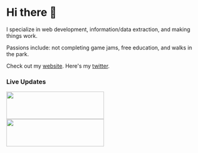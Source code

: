 # Hi there 👋

I specialize in web development, information/data extraction, and making things work.

Passions include: not completing game jams, free education, and walks in the park.

Check out my [website](https://willmeyers.net). Here's my [twitter](https://twitter.com/willmeyers_).

### Live Updates


<img align="left" src="https://willmeyers.net/status/spotify" width="256" height="72">

<img align="left" src="https://willmeyers.net/status/weather" width="256" height="72">
